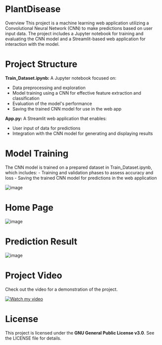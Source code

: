 # PlantDisease
Overview
This project is a machine learning web application utilizing a Convolutional Neural Network (CNN) to make predictions based on user input data. The project includes a Jupyter notebook for training and evaluating the CNN model and a Streamlit-based web application for interaction with the model.

# Project Structure
**Train_Dataset.ipynb:** A Jupyter notebook focused on:
-  Data preprocessing and exploration
-  Model training using a CNN for effective feature extraction and classification
-  Evaluation of the model's performance
-  Saving the trained CNN model for use in the web app

 **App.py:** A Streamlit web application that enables:
- User input of data for predictions
- Integration with the CNN model for generating and displaying results

# Model Training
The CNN model is trained on a prepared dataset in Train_Dataset.ipynb, which includes:
    - Training and validation phases to assess accuracy and loss
    - Saving the trained CNN model for predictions in the web application
    
![image](https://github.com/user-attachments/assets/75a6a85f-2d95-41a1-bff2-f6bd835ce4cc)

# Home Page
![image](https://github.com/user-attachments/assets/05e8e2da-b740-41cd-b597-60cd7b754481)

# Prediction Result
![image](https://github.com/user-attachments/assets/46eaba37-5a84-4583-b1ab-af372bb71dba)

# Project Video
Check out the video for a demonstration of the project.

[![Watch my video](https://img.youtube.com/vi/LU-vH9mSPc8/0.jpg)](https://youtu.be/LU-vH9mSPc8)

# License
This project is licensed under the **GNU General Public License v3.0**. See the LICENSE file for details.

